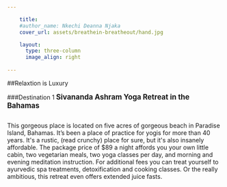 ```yaml
---

    title:  
    #author_name: Nkechi Deanna Njaka
    cover_url: assets/breathein-breatheout/hand.jpg

    layout:
      type: three-column
      image_align: right
        
---
```


##Relaxtion is Luxury

###Destination 1
<b><big>Sivananda Ashram Yoga Retreat in the Bahamas</big></b>

<img src="../assets/breathein-breatheout/bahamas.jpg" alt="">
 
This gorgeous place is located on five acres of gorgeous beach in Paradise Island, Bahamas. It’s been a place of practice for yogis for more than 40 years. It's a rustic, (read crunchy) place for sure, but it's also insanely affordable. The package price of $89 a night affords you your own little cabin, two vegetarian meals, two yoga classes per day, and morning and evening meditation instruction. For additional fees you can treat yourself to  ayurvedic spa treatments, detoxification and cooking classes. Or the really ambitious, this retreat even offers extended juice fasts. 
